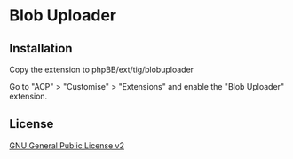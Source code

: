 # Blob Uploader

## Installation

Copy the extension to phpBB/ext/tig/blobuploader

Go to "ACP" > "Customise" > "Extensions" and enable the "Blob Uploader" extension.

## License

[GNU General Public License v2](license.txt)
